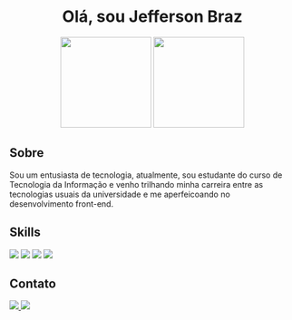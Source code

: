 <div align="center">
  <h1>Olá, sou Jefferson Braz</h1>
  <div>
    <img height="160em" src="https://github-readme-stats.vercel.app/api?username=JJeffersonBraz&show_icons=true&theme=radical">
    <img height="160em" src="https://github-readme-stats.vercel.app/api/top-langs/?username=JJeffersonBraz&layout=compact&theme=radical">
  </div>
</div>  
  
<h2>Sobre</h2>
  <p> Sou um entusiasta de tecnologia, atualmente, sou estudante do curso de Tecnologia da Informação e venho trilhando minha carreira entre as tecnologias usuais da universidade e me aperfeicoando no desenvolvimento front-end.</p>

<h2>Skills</h2>
  <a href="#" target="_blank"><img src="https://img.shields.io/badge/HTML5-E34F26?style=for-the-badge&logo=html5&logoColor=white"></a>
  <a href="#" target="_blank"><img src="https://img.shields.io/badge/CSS3-1572B6?style=for-the-badge&logo=css3&logoColor=white"></a>
  <a href="#" target="_blank"><img src="https://img.shields.io/badge/JavaScript-F7DF1E?style=for-the-badge&logo=javascript&logoColor=black"></a>
  <a href="#" target="_blank"><img src="https://img.shields.io/badge/GIT-E44C30?style=for-the-badge&logo=git&logoColor=white"></a>

<h2>Contato</h2>
<a href="https://www.linkedin.com/in/jjefferson-braz/" target="_blank">
  <img src="https://img.shields.io/badge/-LinkedIn-%230077B5?style=for-the-badge&amp;logo=linkedin&amp;logoColor=white">
</a>
<a href="mailto:jjeffersonbraz@gmail.com" target="_blank">
  <img src="https://img.shields.io/badge/Gmail-D14836?style=for-the-badge&logo=gmail&logoColor=white">
</a>
